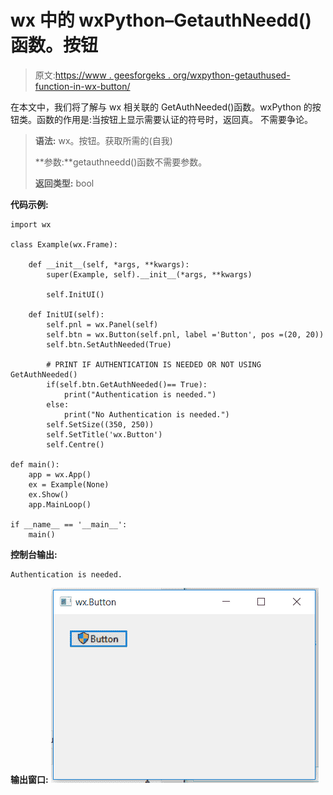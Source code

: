 # wx 中的 wxPython–GetauthNeedd()函数。按钮

> 原文:[https://www . geesforgeks . org/wxpython-getauthused-function-in-wx-button/](https://www.geeksforgeeks.org/wxpython-getauthneeded-function-in-wx-button/)

在本文中，我们将了解与 wx 相关联的 GetAuthNeeded()函数。wxPython 的按钮类。函数的作用是:当按钮上显示需要认证的符号时，返回真。
不需要争论。

> **语法:** wx。按钮。获取所需的(自我)
> 
> **参数:**getauthneedd()函数不需要参数。
> 
> **返回类型:** bool

**代码示例:**

```
import wx

class Example(wx.Frame):

    def __init__(self, *args, **kwargs):
        super(Example, self).__init__(*args, **kwargs)

        self.InitUI()

    def InitUI(self):
        self.pnl = wx.Panel(self)
        self.btn = wx.Button(self.pnl, label ='Button', pos =(20, 20))
        self.btn.SetAuthNeeded(True)

        # PRINT IF AUTHENTICATION IS NEEDED OR NOT USING GetAuthNeeded()
        if(self.btn.GetAuthNeeded()== True):
            print("Authentication is needed.")
        else:
            print("No Authentication is needed.")
        self.SetSize((350, 250))
        self.SetTitle('wx.Button')
        self.Centre()

def main():
    app = wx.App()
    ex = Example(None)
    ex.Show()
    app.MainLoop()

if __name__ == '__main__':
    main()
```

**控制台输出:**

```
Authentication is needed.

```

**输出窗口:**
![](img/21eb052fb47fe9ffef175fc2edbbfc36.png)